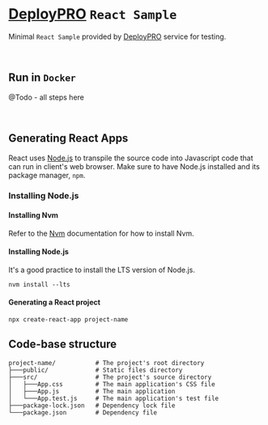 # [DeployPRO](https://deploypro.dev/) `React Sample` 

Minimal `React Sample` provided by [DeployPRO](https://deploypro.dev/) service for testing.

<br />

## Run in `Docker`

@Todo - all steps here

<br />

## Generating React Apps

React uses [Node.js](https://nodejs.org/) to transpile the source code into Javascript code that can run in client's web browser. Make sure to have Node.js installed and its package manager, `npm`.

### Installing Node.js

#### Installing Nvm

Refer to the [Nvm](https://github.com/nvm-sh/nvm#install--update-script) documentation for how to install Nvm.

#### Installing Node.js

It's a good practice to install the LTS version of Node.js.

```
nvm install --lts
```

#### Generating a React project

```
npx create-react-app project-name
```

## Code-base structure

```
project-name/           # The project's root directory
├───public/             # Static files directory
├───src/                # The project's source directory
│   ├───App.css         # The main application's CSS file
│   ├───App.js          # The main application
│   └───App.test.js     # The main application's test file
├───package-lock.json   # Dependency lock file
└───package.json        # Dependency file
```

